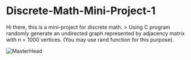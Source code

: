 
# Discrete-Math-Mini-Project-1
Hi there, this is a mini-project for discrete math. > Using C program randomly generate an undirected graph represented by adjacency matrix with n = 1000 vertices. (You may use rand function for this purpose).

![MasterHead](https://media.geeksforgeeks.org/wp-content/cdn-uploads/20220504172515/Discrete-Mathematics-Tutorial.jpg)
